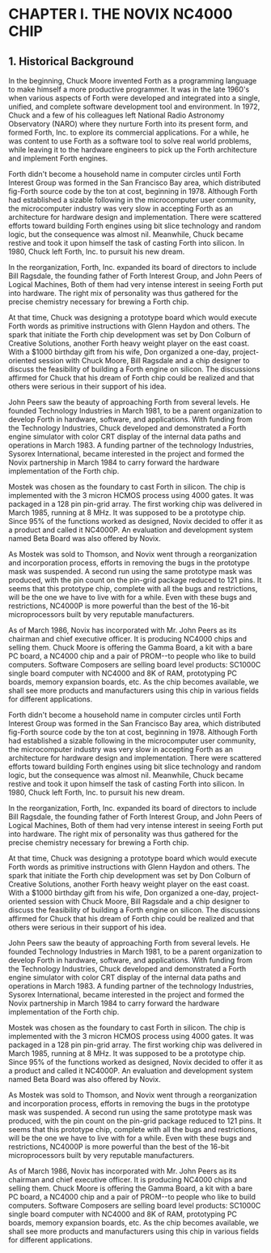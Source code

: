 # CHAPTER I.   THE NOVIX NC4000 CHIP
 
## 1.   Historical Background

In the beginning, Chuck Moore invented Forth as a programming language to make himself a more productive programmer.  It was in the late 1960's when various aspects of Forth were developed and integrated into a single, unified, and complete software development tool and environment.  In 1972, Chuck and a few of his colleagues left National Radio Astronomy Observatory (NARO) where they nurture Forth into its present form, and formed Forth, Inc. to explore its commercial applications.  For a while, he was content to use Forth as a software tool to solve real world problems, while leaving it to the hardware engineers to pick up the Forth architecture and implement Forth engines.

Forth didn't become a household name in computer circles until Forth Interest Group was formed in the San Francisco Bay area, which distributed fig-Forth source code by the ton at cost, beginning in 1978.  Although Forth had established a sizable following in the microcomputer user community, the microcomputer industry was very slow in accepting Forth as an architecture for hardware design and implementation.  There were scattered efforts toward building Forth engines using bit slice technology and random logic, but the consequence was almost nil.  Meanwhile, Chuck became restive and took it upon himself the task of casting Forth into silicon.  In 1980, Chuck left Forth, Inc. to pursuit his new dream.

In the reorganization, Forth, Inc. expanded its board of directors to include Bill Ragsdale, the founding father of Forth Interest Group, and John Peers of Logical Machines, Both of them had very intense interest in seeing Forth put into hardware.  The right mix of personality was thus gathered for the precise chemistry necessary for brewing a Forth chip.

At that time, Chuck was designing a prototype board which would execute Forth words as primitive instructions with Glenn Haydon and others.  The spark that initiate the Forth chip development was set by Don Colburn of Creative Solutions, another Forth heavy weight player on the east coast.  With a $1000 birthday gift from his wife, Don organized a one-day, project-oriented session with Chuck Moore, Bill Ragsdale and a chip designer to discuss the feasibility of building a Forth engine on silicon.  The discussions affirmed for Chuck that his dream of Forth chip could be realized and that others were serious in their support of his idea.

John Peers saw the beauty of approaching Forth from several levels.  He founded Technology Industries in March 1981, to be a parent organization to develop Forth in hardware, software, and applications.  With funding from the Technology Industries, Chuck developed and demonstrated a Forth engine simulator with color CRT display of the internal data paths and operations in March 1983.  A funding partner of the technology Industries, Sysorex International, became interested in the project and formed the Novix partnership in March 1984 to carry forward the hardware implementation of the Forth chip.

Mostek was chosen as the foundary to cast Forth in silicon.  The chip is implemented with the 3 micron HCMOS process using 4000 gates.  It was packaged in a 128 pin pin-grid array.  The first working chip was delivered in March 1985, running at 8 MHz.  It was supposed to be a prototype chip.  Since 95% of the functions worked as designed, Novix decided to offer it as a product and called it NC4000P.  An evaluation and development system named Beta Board was also offered by Novix.

As Mostek was sold to Thomson, and Novix went through a reorganization and incorporation process, efforts in removing the bugs in the prototype mask was suspended.  A second run using the same prototype mask was produced, with the pin count on the pin-grid package reduced to 121 pins.  It seems that this prototype chip, complete with all the bugs and restrictions, will be the one we have to live with for a while.  Even with these bugs and restrictions, NC4000P is more powerful than the best of the 16-bit microprocessors built by very reputable manufacturers.

As of March 1986, Novix has incorporated with Mr. John Peers as its chairman and chief executive officer.  It is producing NC4000 chips and selling them.  Chuck Moore is offering the Gamma Board, a kit with a bare PC board, a NC4000 chip and a pair of PROM--to people who like to build computers.  Software Composers are selling board level products: SC1000C single board computer with NC4000 and 8K of RAM, prototyping PC boards, memory expansion boards, etc.  As the chip becomes available, we shall see more products and manufacturers using this chip in various fields for different applications.

Forth didn't become a household name in computer circles until Forth Interest Group was formed in the San Francisco Bay area, which distributed fig-Forth source code by the ton at cost, beginning in 1978.  Although Forth had established a sizable following in the microcomputer user community, the microcomputer industry was very slow in accepting Forth as an architecture for hardware design and implementation.  There were scattered efforts toward building Forth engines using bit slice technology and random logic, but the consequence was almost nil.  Meanwhile, Chuck became restive and took it upon himself the task of casting Forth into silicon.  In 1980, Chuck left Forth, Inc. to pursuit his new dream.

In the reorganization, Forth, Inc. expanded its board of directors to include Bill Ragsdale, the founding father of Forth Interest Group, and John Peers of Logical Machines, Both of them had very intense interest in seeing Forth put into hardware.  The right mix of personality was thus gathered for the precise chemistry necessary for brewing a Forth chip.

At that time, Chuck was designing a prototype board which would execute Forth words as primitive instructions with Glenn Haydon and others.  The spark that initiate the Forth chip development was set by Don Colburn of Creative Solutions, another Forth heavy weight player on the east coast.  With a $1000 birthday gift from his wife, Don organized a one-day, project-oriented session with Chuck Moore, Bill Ragsdale and a chip designer to discuss the feasibility of building a Forth engine on silicon.  The discussions affirmed for Chuck that his dream of Forth chip could be realized and that others were serious in their support of his idea.

John Peers saw the beauty of approaching Forth from several levels.  He founded Technology Industries in March 1981, to be a parent organization to develop Forth in hardware, software, and applications.  With funding from the Technology Industries, Chuck developed and demonstrated a Forth engine simulator with color CRT display of the internal data paths and operations in March 1983.  A funding partner of the technology Industries, Sysorex International, became interested in the project and formed the Novix partnership in March 1984 to carry forward the hardware implementation of the Forth chip.

Mostek was chosen as the foundary to cast Forth in silicon.  The chip is implemented with the 3 micron HCMOS process using 4000 gates.  It was packaged in a 128 pin pin-grid array.  The first working chip was delivered in March 1985, running at 8 MHz.  It was supposed to be a prototype chip.  Since 95% of the functions worked as designed, Novix decided to offer it as a product and called it NC4000P.  An evaluation and development system named Beta Board was also offered by Novix.

As Mostek was sold to Thomson, and Novix went through a reorganization and incorporation process, efforts in removing the bugs in the prototype mask was suspended.  A second run using the same prototype mask was produced, with the pin count on the pin-grid package reduced to 121 pins.  It seems that this prototype chip, complete with all the bugs and restrictions, will be the one we have to live with for a while.  Even with these bugs and restrictions, NC4000P is more powerful than the best of the 16-bit microprocessors built by very reputable manufacturers.

As of March 1986, Novix has incorporated with Mr. John Peers as its chairman and chief executive officer.  It is producing NC4000 chips and selling them.  Chuck Moore is offering the Gamma Board, a kit with a bare PC board, a NC4000 chip and a pair of PROM--to people who like to build computers.  Software Composers are selling board level products: SC1000C single board computer with NC4000 and 8K of RAM, prototyping PC boards, memory expansion boards, etc.  As the chip becomes available, we shall see more products and manufacturers using this chip in various fields for different applications.
 
　